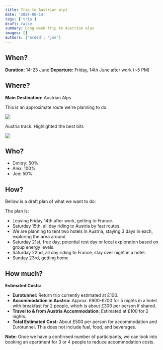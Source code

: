 ```yaml
---
title: Trip to Austrian alps
date: '2024-06-14'
tags: ['trip']
draft: false 
summary: Long week trip to Austrian alps
images: []
authors: ['mrded', 'joe']
---
```

## When?  

**Duration:** 14-23 June
**Departure:** Friday, 14th June after work (~5 PM)

## Where?

**Main Destination:** Austrian Alps

This is an approximate route we're planning to do

![](https://habrastorage.org/webt/mq/ef/so/mqefso6-edsqwsyn9osntllusky.jpeg)

Austria track. Highlighted the best bits

![](https://habrastorage.org/webt/3s/co/bg/3scobgcjnfj_elt_pw5onkwrpd8.jpeg)

## Who?

- Dmitry: 50%
- Alex: 100%
- Joe: 50% 

## How?

Bellow is a draft plan of what we want to do:

The plan is:
- Leaving Friday 14th after work, getting to France.
- Saturday 15th, all day riding to Austria by fast routes.
- We are planning to tent two hotels in Austria, staying 3 days in each, exploring the area around.
- Saturday 21st, free day, potential rest day or local exploration based on group energy levels.
- Saturday 22nd, all day riding to France, stay over night in a hotel.
- Sunday 23rd, getting home

## How much?

**Estimated Costs:**

- **Eurotunnel:** Return trip currently estimated at £100.
- **Accommodation in Austria:** Approx. £600-£700 for 5 nights in a hotel with breakfast for 2 people, which is about £300 per person if shared.
- **Travel to & from Austria Accommodation:** Estimated at £100 for 2 nights.
- **Total Estimated Cost:** About £500 per person for accommodation and Eurotunnel. This does not include fuel, food, and beverages.

**Note:**
Once we have a confirmed number of participants, we can look into booking an apartment for 3 or 4 people to reduce accommodation costs.
